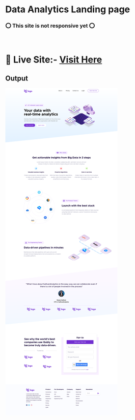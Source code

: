 # Data Analytics Landing page

 ### ⭕ This site is not responsive yet ⭕
<br>

 # 📌 Live Site:- [Visit Here](https://kanurisathvika.github.io/FSJS2.0/HTML_CSS_Projects/03_HTML_CSS_Projects_12th_Dec/06_Project-Data_Analytics_Landing_Page/index.html)

 ## Output

 ![Output](./Data_Analytics_Landing_page.png)
